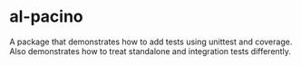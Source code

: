 # al-pacino

A package that demonstrates how to add tests using unittest
and coverage. Also demonstrates how to treat standalone and
integration tests differently.
